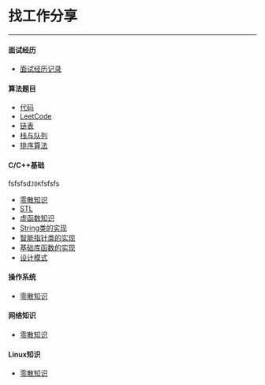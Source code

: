 找工作分享
====
- - -

#### 面试经历
+ [面试经历记录](./面试/面试经历记录.md)

#### 算法题目
+ [代码](./Code/)
+ [LeetCode](./算法/LeetCode/README.md)
+ [链表](./算法/链表/README.md)
+ [栈与队列](./算法/栈与队列/README.md)
+ [排序算法](./算法/排序算法/README.md)

#### C/C++基础

fsfsfsd``JDK``fsfsfs

+ [零散知识](./C++/README.md)
+ [STL](./C++/STL.md)
+ [虚函数知识](./C++/虚函数知识.md)
+ [String类的实现](./C++/String类的实现.md)
+ [智能指针类的实现](./C++/智能指针.md)
+ [基础库函数的实现](./C++/基础库函数的实现.md)
+ [设计模式](./C++/设计模式.md)

#### 操作系统
+ [零散知识](./操作系统/README.md)

#### 网络知识
+ [零散知识](./网络知识/README.md)

#### Linux知识
+ [零散知识](./Linux/README.md)
